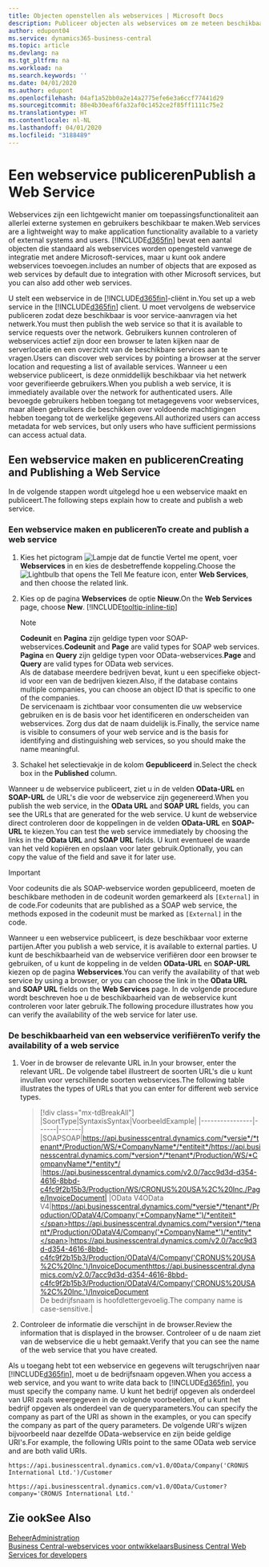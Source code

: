 ```yaml
---
title: Objecten openstellen als webservices | Microsoft Docs
description: Publiceer objecten als webservices om ze meteen beschikbaar te maken voor uw Business Central-oplossing.
author: edupont04
ms.service: dynamics365-business-central
ms.topic: article
ms.devlang: na
ms.tgt_pltfrm: na
ms.workload: na
ms.search.keywords: ''
ms.date: 04/01/2020
ms.author: edupont
ms.openlocfilehash: 04af1a52bb0a2e14a2775efe6e3a6ccf77441d29
ms.sourcegitcommit: 88e4b30eaf6fa32af0c1452ce2f85ff1111c75e2
ms.translationtype: HT
ms.contentlocale: nl-NL
ms.lasthandoff: 04/01/2020
ms.locfileid: "3188489"
---
```

# <a name="publish-a-web-service"></a><span data-ttu-id="0fe03-103">Een webservice publiceren</span><span class="sxs-lookup"><span data-stu-id="0fe03-103">Publish a Web Service</span></span>

<span data-ttu-id="0fe03-104">Webservices zijn een lichtgewicht manier om toepassingsfunctionaliteit aan allerlei externe systemen en gebruikers beschikbaar te maken.</span><span class="sxs-lookup"><span data-stu-id="0fe03-104">Web services are a lightweight way to make application functionality available to a variety of external systems and users.</span></span> [!INCLUDE[d365fin](includes/d365fin_md.md)] <span data-ttu-id="0fe03-105">bevat een aantal objecten die standaard als webservices worden opengesteld vanwege de integratie met andere Microsoft-services, maar u kunt ook andere webservices toevoegen.</span><span class="sxs-lookup"><span data-stu-id="0fe03-105">includes an number of objects that are exposed as web services by default due to integration with other Microsoft services, but you can also add other web services.</span></span>  

<span data-ttu-id="0fe03-106">U stelt een webservice in de [!INCLUDE[d365fin](includes/d365fin_md.md)]-cliënt in.</span><span class="sxs-lookup"><span data-stu-id="0fe03-106">You set up a web service in the [!INCLUDE[d365fin](includes/d365fin_md.md)] client.</span></span> <span data-ttu-id="0fe03-107">U moet vervolgens de webservice publiceren zodat deze beschikbaar is voor service-aanvragen via het netwerk.</span><span class="sxs-lookup"><span data-stu-id="0fe03-107">You must then publish the web service so that it is available to service requests over the network.</span></span> <span data-ttu-id="0fe03-108">Gebruikers kunnen controleren of webservices actief zijn door een browser te laten kijken naar de serverlocatie en een overzicht van de beschikbare services aan te vragen.</span><span class="sxs-lookup"><span data-stu-id="0fe03-108">Users can discover web services by pointing a browser at the server location and requesting a list of available services.</span></span> <span data-ttu-id="0fe03-109">Wanneer u een webservice publiceert, is deze onmiddellijk beschikbaar via het netwerk voor geverifieerde gebruikers.</span><span class="sxs-lookup"><span data-stu-id="0fe03-109">When you publish a web service, it is immediately available over the network for authenticated users.</span></span> <span data-ttu-id="0fe03-110">Alle bevoegde gebruikers hebben toegang tot metagegevens voor webservices, maar alleen gebruikers die beschikken over voldoende machtigingen hebben toegang tot de werkelijke gegevens.</span><span class="sxs-lookup"><span data-stu-id="0fe03-110">All authorized users can access metadata for web services, but only users who have sufficient permissions can access actual data.</span></span>

## <a name="creating-and-publishing-a-web-service"></a><span data-ttu-id="0fe03-111">Een webservice maken en publiceren</span><span class="sxs-lookup"><span data-stu-id="0fe03-111">Creating and Publishing a Web Service</span></span>  
<span data-ttu-id="0fe03-112">In de volgende stappen wordt uitgelegd hoe u een webservice maakt en publiceert.</span><span class="sxs-lookup"><span data-stu-id="0fe03-112">The following steps explain how to create and publish a web service.</span></span>  

### <a name="to-create-and-publish-a-web-service"></a><span data-ttu-id="0fe03-113">Een webservice maken en publiceren</span><span class="sxs-lookup"><span data-stu-id="0fe03-113">To create and publish a web service</span></span>  

1. <span data-ttu-id="0fe03-114">Kies het pictogram ![Lampje dat de functie Vertel me opent](media/ui-search/search_small.png "Vertel me wat u wilt doen"), voer **Webservices** in en kies de desbetreffende koppeling.</span><span class="sxs-lookup"><span data-stu-id="0fe03-114">Choose the ![Lightbulb that opens the Tell Me feature](media/ui-search/search_small.png "Tell me what you want to do") icon, enter **Web Services**, and then choose the related link.</span></span>  
2. <span data-ttu-id="0fe03-115">Kies op de pagina **Webservices** de optie **Nieuw**.</span><span class="sxs-lookup"><span data-stu-id="0fe03-115">On the **Web Services** page, choose **New**.</span></span> [!INCLUDE[tooltip-inline-tip](includes/tooltip-inline-tip_md.md)]  

    > [!NOTE]  
    > <span data-ttu-id="0fe03-116">**Codeunit** en **Pagina** zijn geldige typen voor SOAP-webservices.</span><span class="sxs-lookup"><span data-stu-id="0fe03-116">**Codeunit** and **Page** are valid types for SOAP web services.</span></span> <span data-ttu-id="0fe03-117">**Pagina** en **Query** zijn geldige typen voor OData-webservices.</span><span class="sxs-lookup"><span data-stu-id="0fe03-117">**Page** and **Query** are valid types for OData web services.</span></span>  
    > <span data-ttu-id="0fe03-118">Als de database meerdere bedrijven bevat, kunt u een specifieke object-id voor een van de bedrijven kiezen.</span><span class="sxs-lookup"><span data-stu-id="0fe03-118">Also, if the database contains multiple companies, you can choose an object ID that is specific to one of the companies.</span></span>  
    > <span data-ttu-id="0fe03-119">De servicenaam is zichtbaar voor consumenten die uw webservice gebruiken en is de basis voor het identificeren en onderscheiden van webservices. Zorg dus dat de naam duidelijk is.</span><span class="sxs-lookup"><span data-stu-id="0fe03-119">Finally, the service name is visible to consumers of your web service and is the basis for identifying and distinguishing web services, so you should make the name meaningful.</span></span>

3. <span data-ttu-id="0fe03-120">Schakel het selectievakje in de kolom **Gepubliceerd** in.</span><span class="sxs-lookup"><span data-stu-id="0fe03-120">Select the check box in the **Published** column.</span></span>  

<span data-ttu-id="0fe03-121">Wanneer u de webservice publiceert, ziet u in de velden **OData-URL** en **SOAP-URL** de URL's die voor de webservice zijn gegenereerd.</span><span class="sxs-lookup"><span data-stu-id="0fe03-121">When you publish the web service, in the **OData URL** and **SOAP URL** fields, you can see the URLs that are generated for the web service.</span></span> <span data-ttu-id="0fe03-122">U kunt de webservice direct controleren door de koppelingen in de velden **OData-URL** en **SOAP-URL** te kiezen.</span><span class="sxs-lookup"><span data-stu-id="0fe03-122">You can test the web service immediately by choosing the links in the **OData URL** and **SOAP URL** fields.</span></span> <span data-ttu-id="0fe03-123">U kunt eventueel de waarde van het veld kopiëren en opslaan voor later gebruik.</span><span class="sxs-lookup"><span data-stu-id="0fe03-123">Optionally, you can copy the value of the field and save it for later use.</span></span>  

> [!IMPORTANT]
> <span data-ttu-id="0fe03-124">Voor codeunits die als SOAP-webservice worden gepubliceerd, moeten de beschikbare methoden in de codeunit worden gemarkeerd als `[External]` in de code.</span><span class="sxs-lookup"><span data-stu-id="0fe03-124">For codeunits that are published as a SOAP web service, the methods exposed in the codeunit must be marked as `[External]` in the code.</span></span>

<span data-ttu-id="0fe03-125">Wanneer u een webservice publiceert, is deze beschikbaar voor externe partijen.</span><span class="sxs-lookup"><span data-stu-id="0fe03-125">After you publish a web service, it is available to external parties.</span></span> <span data-ttu-id="0fe03-126">U kunt de beschikbaarheid van de webservice verifiëren door een browser te gebruiken, of u kunt de koppeling in de velden **OData-URL** en **SOAP-URL** kiezen op de pagina **Webservices**.</span><span class="sxs-lookup"><span data-stu-id="0fe03-126">You can verify the availability of that web service by using a browser, or you can choose the link in the **OData URL** and **SOAP URL** fields on the **Web Services** page.</span></span> <span data-ttu-id="0fe03-127">In de volgende procedure wordt beschreven hoe u de beschikbaarheid van de webservice kunt controleren voor later gebruik.</span><span class="sxs-lookup"><span data-stu-id="0fe03-127">The following procedure illustrates how you can verify the availability of the web service for later use.</span></span>  

### <a name="to-verify-the-availability-of-a-web-service"></a><span data-ttu-id="0fe03-128">De beschikbaarheid van een webservice verifiëren</span><span class="sxs-lookup"><span data-stu-id="0fe03-128">To verify the availability of a web service</span></span>  

1. <span data-ttu-id="0fe03-129">Voer in de browser de relevante URL in.</span><span class="sxs-lookup"><span data-stu-id="0fe03-129">In your browser, enter the relevant URL.</span></span> <span data-ttu-id="0fe03-130">De volgende tabel illustreert de soorten URL's die u kunt invullen voor verschillende soorten webservices.</span><span class="sxs-lookup"><span data-stu-id="0fe03-130">The following table illustrates the types of URLs that you can enter for different web service types.</span></span>  

    > [!div class="mx-tdBreakAll"]
    > |<span data-ttu-id="0fe03-131">Soort</span><span class="sxs-lookup"><span data-stu-id="0fe03-131">Type</span></span>|<span data-ttu-id="0fe03-132">Syntaxis</span><span class="sxs-lookup"><span data-stu-id="0fe03-132">Syntax</span></span>|<span data-ttu-id="0fe03-133">Voorbeeld</span><span class="sxs-lookup"><span data-stu-id="0fe03-133">Example</span></span>|
    > |----------------|------|-------|
    > |<span data-ttu-id="0fe03-134">SOAP</span><span class="sxs-lookup"><span data-stu-id="0fe03-134">SOAP</span></span>|<span data-ttu-id="0fe03-135">https://api.businesscentral.dynamics.com/*versie*/*tenant*/Production/WS/*CompanyName*/*entiteit*/</span><span class="sxs-lookup"><span data-stu-id="0fe03-135">https://api.businesscentral.dynamics.com/*version*/*tenant*/Production/WS/*CompanyName*/*entity*/</span></span> |https://api.businesscentral.dynamics.com/v2.0/7acc9d3d-d354-4616-8bbd-c4fc9f2b15b3/Production/WS/CRONUS%20USA%2C%20Inc./Page/InvoiceDocument|
    > |<span data-ttu-id="0fe03-136">OData V4</span><span class="sxs-lookup"><span data-stu-id="0fe03-136">OData V4</span></span>|<span data-ttu-id="0fe03-137">https://api.businesscentral.dynamics.com/*versie*/*tenant*/Production/ODataV4/Company('*CompanyName*')/*entiteit*</span><span class="sxs-lookup"><span data-stu-id="0fe03-137">https://api.businesscentral.dynamics.com/*version*/*tenant*/Production/ODataV4/Company('*CompanyName*')/*entity*</span></span>|<span data-ttu-id="0fe03-138">https://api.businesscentral.dynamics.com/v2.0/7acc9d3d-d354-4616-8bbd-c4fc9f2b15b3/Production/ODataV4/Company('CRONUS%20USA%2C%20Inc.')/InvoiceDocument</span><span class="sxs-lookup"><span data-stu-id="0fe03-138">https://api.businesscentral.dynamics.com/v2.0/7acc9d3d-d354-4616-8bbd-c4fc9f2b15b3/Production/ODataV4/Company('CRONUS%20USA%2C%20Inc.')/InvoiceDocument</span></span><br/>    <span data-ttu-id="0fe03-139">De bedrijfsnaam is hoofdlettergevoelig.</span><span class="sxs-lookup"><span data-stu-id="0fe03-139">The company name is case-sensitive.</span></span>|

2. <span data-ttu-id="0fe03-140">Controleer de informatie die verschijnt in de browser.</span><span class="sxs-lookup"><span data-stu-id="0fe03-140">Review the information that is displayed in the browser.</span></span> <span data-ttu-id="0fe03-141">Controleer of u de naam ziet van de webservice die u hebt gemaakt.</span><span class="sxs-lookup"><span data-stu-id="0fe03-141">Verify that you can see the name of the web service that you have created.</span></span>  

<span data-ttu-id="0fe03-142">Als u toegang hebt tot een webservice en gegevens wilt terugschrijven naar [!INCLUDE[d365fin](includes/d365fin_md.md)], moet u de bedrijfsnaam opgeven.</span><span class="sxs-lookup"><span data-stu-id="0fe03-142">When you access a web service, and you want to write data back to [!INCLUDE[d365fin](includes/d365fin_md.md)], you must specify the company name.</span></span> <span data-ttu-id="0fe03-143">U kunt het bedrijf opgeven als onderdeel van URI zoals weergegeven in de volgende voorbeelden, of u kunt het bedrijf opgeven als onderdeel van de queryparameters.</span><span class="sxs-lookup"><span data-stu-id="0fe03-143">You can specify the company as part of the URI as shown in the examples, or you can specify the company as part of the query parameters.</span></span> <span data-ttu-id="0fe03-144">De volgende URI's wijzen bijvoorbeeld naar dezelfde OData-webservice en zijn beide geldige URI's.</span><span class="sxs-lookup"><span data-stu-id="0fe03-144">For example, the following URIs point to the same OData web service and are both valid URIs.</span></span>  

```
https://api.businesscentral.dynamics.com/v1.0/OData/Company('CRONUS International Ltd.')/Customer  
```

```
https://api.businesscentral.dynamics.com/v1.0/OData/Customer?company='CRONUS International Ltd.'  
```

## <a name="see-also"></a><span data-ttu-id="0fe03-145">Zie ook</span><span class="sxs-lookup"><span data-stu-id="0fe03-145">See Also</span></span>

[<span data-ttu-id="0fe03-146">Beheer</span><span class="sxs-lookup"><span data-stu-id="0fe03-146">Administration</span></span>](admin-setup-and-administration.md)  
[<span data-ttu-id="0fe03-147">Business Central-webservices voor ontwikkelaars</span><span class="sxs-lookup"><span data-stu-id="0fe03-147">Business Central Web Services for developers</span></span>](/dynamics365/business-central/dev-itpro/webservices/web-services)  
